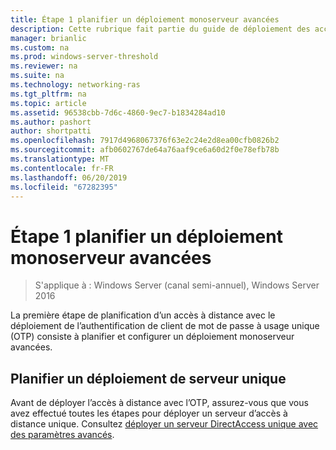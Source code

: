 ```yaml
---
title: Étape 1 planifier un déploiement monoserveur avancées
description: Cette rubrique fait partie du guide de déploiement des accès à distance avec authentification OTP dans Windows Server 2016.
manager: brianlic
ms.custom: na
ms.prod: windows-server-threshold
ms.reviewer: na
ms.suite: na
ms.technology: networking-ras
ms.tgt_pltfrm: na
ms.topic: article
ms.assetid: 96538cbb-7d6c-4860-9ec7-b1834284ad10
ms.author: pashort
author: shortpatti
ms.openlocfilehash: 7917d4968067376f63e2c24e2d8ea00cfb0826b2
ms.sourcegitcommit: afb0602767de64a76aaf9ce6a60d2f0e78efb78b
ms.translationtype: MT
ms.contentlocale: fr-FR
ms.lasthandoff: 06/20/2019
ms.locfileid: "67282395"
---
```

# <a name="step-1-plan-an-advanced-single-server-deployment"></a>Étape 1 planifier un déploiement monoserveur avancées

>S'applique à : Windows Server (canal semi-annuel), Windows Server 2016

La première étape de planification d’un accès à distance avec le déploiement de l’authentification de client de mot de passe à usage unique (OTP) consiste à planifier et configurer un déploiement monoserveur avancées.  
  
## <a name="plan-a-single-server-deployment"></a>Planifier un déploiement de serveur unique  
Avant de déployer l’accès à distance avec l’OTP, assurez-vous que vous avez effectué toutes les étapes pour déployer un serveur d’accès à distance unique. Consultez [déployer un serveur DirectAccess unique avec des paramètres avancés](https://technet.microsoft.com/windows-server-docs/networking/remote-access/directaccess/single-server-advanced/deploy-a-single-directaccess-server-with-advanced-settings).  
  


